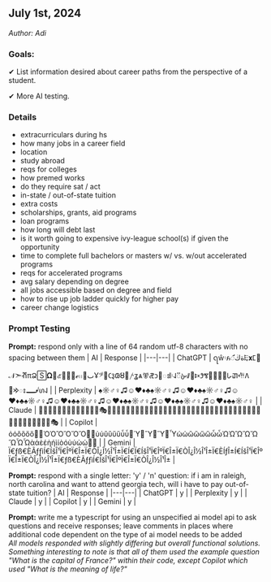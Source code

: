 ## July 1st, 2024
<em>Author: Adi</em>

### Goals:
✔ List information desired about career paths from the perspective of a student.

✔ More AI testing.

### Details
- extracurriculars during hs
- how many jobs in a career field
- location
- study abroad
- reqs for colleges
- how premed works
- do they require sat / act
- in-state / out-of-state tuition
- extra costs
- scholarships, grants, aid programs
- loan programs
- how long will debt last
- is it worth going to expensive ivy-league school(s) if given the opportunity
- time to complete full bachelors or masters w/ vs. w/out accelerated programs
- reqs for accelerated programs
- avg salary depending on degree
- all jobs accessible based on degree and field
- how to rise up job ladder quickly for higher pay
- career change logistics

### Prompt Testing
**Prompt:** respond only with a line of 64 random utf-8 characters with no spacing between them
| AI | Response |
|---|---|
| ChatGPT | ꩹ŵ۽𑣟ﺓڬ𑀺𐎛𝐱𑀗🚵𝒩➣ⶥπՁ🅂𝛀௡๕𑤝⤸෰ℯ𖣃ٮ𞥰Ұ𝄣𞭴𑀝𑑓𐐘Ȣ🥋𐤕ʓѧ𖢠𞤛𐑋𞴳𑌃𝄆𐩋𐩗𐬑𐫥𐰞𐎴𐴘𑘕𐾣𞱢𞲜𞲺𑀳𑨋𐎢𑀕𑤗𐰢𑌃𞲝𑣙𐰞 |
| Perplexity | ♠☼♂♀♫☺♥♦♣♠☼♂♀♫☺♥♦♣♠☼♂♀♫☺♥♦♣♠☼♂♀♫☺♥♦♣♠☼♂♀♫☺♥♦♣♠☼♂♀♫☺♥♦♣♠☼♂♀♫☺♥♦♣♠☼♂♀ |
| Claude | 🌟💫🔮🌈🦄🍭🎨🌺🦋🌙🍉🌴🐠🎭🌻🍄🦜🌸🦚🍓🌞🦢🎠🌹🦔🍯🌵🦉🍒🌼🐬🎡🌷🦒🍇🌿🦩🍊🌳🐳🎢🌸🦕🍍🌾🦖🍎🌲🐘🎪🌺🦋🌙🍉🌴🐠🎭 |
| Copilot | ὀὁὂὃὄὅ὆὇ὈὉὊὋὌὍ὎὏ὐὑὒὓὔὕὖὗ὘Ὑ὚Ὓ὜Ὕ὞ὟὠὡὢὣὤὥὦὧὨὩὪὫὬὭὮὯὰάὲέὴήὶίὸόὺύὼώ὾὿ |
| Gemini | Ï€ƒß€ÈÃƒƒìÍ€ÍšÎ¹Ï€ÎºÏ€Î±Ï€ÒÎ¿Î½Î¹Î±Ï€Í€Ï€ÍšÎ¹Ï€ÎºÏ€Î±Ï€ÒÎ¿Î½Î¹Î±Ï€ÈÍƒÎ±Í€ÍšÎ¹Ï€ÎºÏ€Î±Ï€ÒÎ¿Î½Î¹Î±Ï€ƒß€ÈÃƒƒìÍ€ÍšÎ¹Ï€ÎºÏ€Î±Ï€ÒÎ¿Î½Î¹Î± |

**Prompt:** respond with a single letter: 'y' / 'n' question: if i am in raleigh, north carolina and want to attend georgia tech, will i have to pay out-of-state tuition?
| AI | Response |
|---|---|
| ChatGPT | y |
| Perplexity | y |
| Claude | y |
| Copilot | y |
| Gemini | y |

****Prompt:**** write me a typescript for using an unspecified ai model api to ask questions and receive responses; leave comments in places where additional code dependent on the type of ai model needs to be added<br/>
*All models responded with slightly differing but overall functional solutions. Something interesting to note is that all of them used the example question "What is the capital of France?" within their code, except Copilot which used "What is the meaning of life?"*
